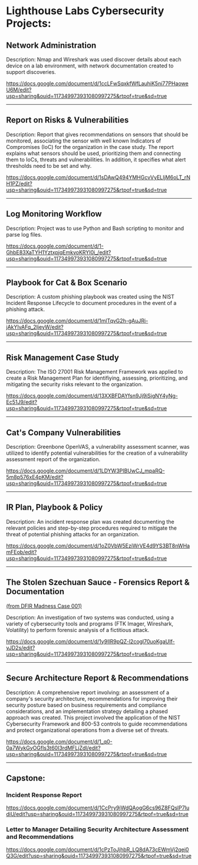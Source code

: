 # Lighthouse Labs Cybersecurity Projects:   


## Network Administration

Description: Nmap and Wireshark was used discover details about each device on a lab environment, with network documentation created to support discoveries.
  
https://docs.google.com/document/d/1ccLFwSqxkfWfLauhiK5ni77PHaoweU6M/edit?usp=sharing&ouid=117349973931080997275&rtpof=true&sd=true

---

## Report on Risks & Vulnerabilities

Description: Report that gives recommendations on sensors that should be monitored, associating the sensor with well known Indicators of Compromises (IoC) for the organization in the case study. 
The report explains what sensors should be used, prioritizing them and connecting them to IoCs, threats and vulnerabilities. In addition, it specifies what alert thresholds need to be set and why.

https://docs.google.com/document/d/1sDAwQ494YMHGcvVyELIjM6oLT_rNH1PZ/edit?usp=sharing&ouid=117349973931080997275&rtpof=true&sd=true

---

## Log Monitoring Workflow

Description: Project was to use Python and Bash scripting to monitor and parse log files.  

https://docs.google.com/document/d/1-GhbE83XaTYH1YztxpjqEmkvoKRYI0i_/edit?usp=sharing&ouid=117349973931080997275&rtpof=true&sd=true


---

## Playbook for Cat & Box Scenario

Description: A custom phishing playbook was created using the NIST Incident Response Lifecycle to document procedures in the event of a phishing attack.

https://docs.google.com/document/d/1mlTqvG2h-gAuJRi-jAkYIvAFq_2IjeyW/edit?usp=sharing&ouid=117349973931080997275&rtpof=true&sd=true

---

## Risk Management Case Study

Description: The ISO 27001 Risk Management Framework was applied to create a Risk Management Plan for identifiying, assessing, prioritizing, and mitigating the security risks relevant to the organization.

https://docs.google.com/document/d/13XXBFDAYfsn9Jj9iSjgNY4yNg-Ec51J9/edit?usp=sharing&ouid=117349973931080997275&rtpof=true&sd=true

---

## Cat's Company Vulnerabilities

Description: Greenbone OpenVAS, a vulnerability assessment scanner, was utilized to identify potential vulnerabilities for the creation of a vulnerability assessment report of the organization.

https://docs.google.com/document/d/1LDYW3PIBUwCJ_mpaRQ-5m8p576xE4pKM/edit?usp=sharing&ouid=117349973931080997275&rtpof=true&sd=true

---

## IR Plan, Playbook & Policy

Description: An incident response plan was created documenting the relevant policies and step-by-step procedures required to mitigate the threat of potential phishing attacks for an organization.

https://docs.google.com/document/d/1oZ0VbW5EziWrVE4d9YS3BT8nWHamFEob/edit?usp=sharing&ouid=117349973931080997275&rtpof=true&sd=true

---

## The Stolen Szechuan Sauce - Forensics Report & Documentation  
[(from DFIR Madness Case 001)](https://dfirmadness.com/case-001-super-timeline-analysis/)  

Description: An investigation of two systems was conducted, using a variety of cybersecurity tools and programs (FTK Imager, Wireshark, Volatility) to perform forensic analysis of a fictitious attack.

https://docs.google.com/document/d/1y9IlR9pQZ-l2cogl70uoKgaUIf-vJD2s/edit?usp=sharing&ouid=117349973931080997275&rtpof=true&sd=true

---

## Secure Architecture Report & Recommendations

Description: A comprehensive report involving: an assessment of a company's security architecture, recommendations for improving their security posture based on business requirements and compliance considerations,
and an implementation strategy detailing a phased approach was created. This project involved the application of the NIST Cybersecurity Framework and 800-53 controls to guide recommendations and protect 
organizational operations from a diverse set of threats.

https://docs.google.com/document/d/1_q0-0a7WykGyOGfls3t60I3rdMFLjZdl/edit?usp=sharing&ouid=117349973931080997275&rtpof=true&sd=true

---

## Capstone:

### Incident Response Report

https://docs.google.com/document/d/1CcPry9jWdQAogG6cs96Z8FQslP7IudiU/edit?usp=sharing&ouid=117349973931080997275&rtpof=true&sd=true

### Letter to Manager Detailing Security Architecture Assessment and Recommendations

https://docs.google.com/document/d/1cPzToJjhbR_LQ8dA73cEWmVj2qej0Q3G/edit?usp=sharing&ouid=117349973931080997275&rtpof=true&sd=true
